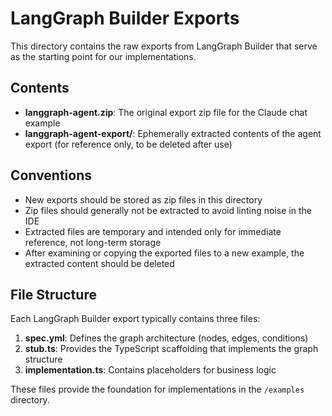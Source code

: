 # LangGraph Builder Exports

This directory contains the raw exports from LangGraph Builder that serve as the starting point for our implementations.

## Contents

- **langgraph-agent.zip**: The original export zip file for the Claude chat example
- **langgraph-agent-export/**: Ephemerally extracted contents of the agent export (for reference only, to be deleted after use)

## Conventions

- New exports should be stored as zip files in this directory
- Zip files should generally not be extracted to avoid linting noise in the IDE
- Extracted files are temporary and intended only for immediate reference, not long-term storage
- After examining or copying the exported files to a new example, the extracted content should be deleted

## File Structure

Each LangGraph Builder export typically contains three files:

1. **spec.yml**: Defines the graph architecture (nodes, edges, conditions)
2. **stub.ts**: Provides the TypeScript scaffolding that implements the graph structure
3. **implementation.ts**: Contains placeholders for business logic

These files provide the foundation for implementations in the `/examples` directory.
